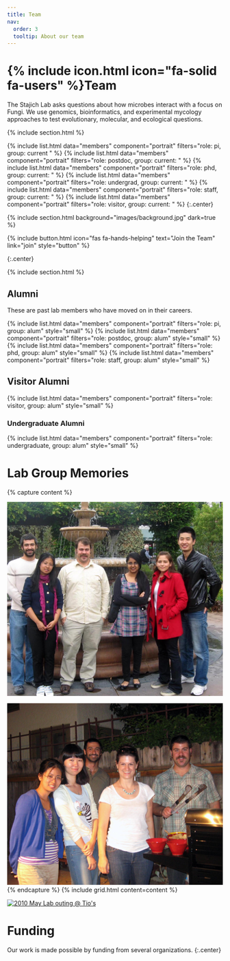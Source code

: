 ```yaml
---
title: Team
nav:
  order: 3
  tooltip: About our team
---
```


# {% include icon.html icon="fa-solid fa-users" %}Team

The Stajich Lab asks questions about how microbes interact with a focus on Fungi. We use genomics, bioinformatics, and experimental mycology approaches to test evolutionary, molecular, and ecological questions.

{% include section.html %}

{% include list.html data="members" component="portrait" filters="role: pi, group: current " %}
{% include list.html data="members" component="portrait" filters="role: postdoc, group: current: " %}
{% include list.html data="members" component="portrait" filters="role: phd, group: current: " %}
{% include list.html data="members" component="portrait" filters="role: undergrad, group: current: " %}
{% include list.html data="members" component="portrait" filters="role: staff, group: current: " %}
{% include list.html data="members" component="portrait" filters="role: visitor, group: current: " %}
{:.center}


{% include section.html background="images/background.jpg" dark=true %}


{%
  include button.html
  icon="fas fa-hands-helping"
  text="Join the Team"
  link="join"
  style="button"
%}

{:.center}

{% include section.html %}

## Alumni

These are past lab members who have moved on in their careers.

{% include list.html data="members" component="portrait" filters="role: pi, group: alum" style="small" %}
{% include list.html data="members" component="portrait" filters="role: postdoc, group: alum" style="small" %}
{% include list.html data="members" component="portrait" filters="role: phd, group: alum" style="small" %}
{% include list.html data="members" component="portrait" filters="role: staff, group: alum" style="small" %}

## Visitor Alumni

{% include list.html data="members" component="portrait" filters="role: visitor, group: alum" style="small" %}

### Undergraduate Alumni
{% include list.html data="members" component="portrait" filters="role: undergraduate, group: alum" style="small" %}

# Lab Group Memories
{% capture content %}

   ![](/images/lab_photo/LabGroup_2010b.jpg)

   ![](/images/lab_photo/LabGroup_2010a.jpg)
{% endcapture %}
{% include grid.html content=content %}

<a data-flickr-embed="true" href="https://www.flickr.com/photos/stajich/albums/72157624144113608" title="2010 May Lab outing @ Tio&#x27;s"><img src="https://live.staticflickr.com/3383/4643529360_54984e5838_h.jpg" width="1600" height="1200" alt="2010 May Lab outing @ Tio&#x27;s"></a><script async src="//embedr.flickr.com/assets/client-code.js" charset="utf-8"></script>

# Funding

Our work is made possible by funding from several organizations.
{:.center}

